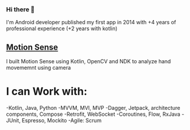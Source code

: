### Hi there 👋

I'm Android developer published my first app in 2014 with +4 years of professional experience (+2 years with kotlin)

## [Motion Sense](https://play.google.com/store/apps/details?id=pro.airgesutre&hl=en&gl=US)

I built Motion Sense using Kotlin, OpenCV and NDK to analyze hand movememnt using camera

# I can Work with:
-Kotlin, Java, Python
-MVVM, MVI, MVP
-Dagger, Jetpack, architecture components, Compose
-Retrofit, WebSocket
-Coroutines, Flow, RxJava
-JUnit, Espresso, Mockito
-Agile: Scrum


<!--
**mohamedsaber00/mohamedsaber00** is a ✨ _special_ ✨ repository because its `README.md` (this file) appears on your GitHub profile.

Here are some ideas to get you started:

- 🔭 I’m currently working on ...
- 🌱 I’m currently learning ...
- 👯 I’m looking to collaborate on ...
- 🤔 I’m looking for help with ...
- 💬 Ask me about ...
- 📫 How to reach me: ...
- 😄 Pronouns: ...
- ⚡ Fun fact: ...
-->
